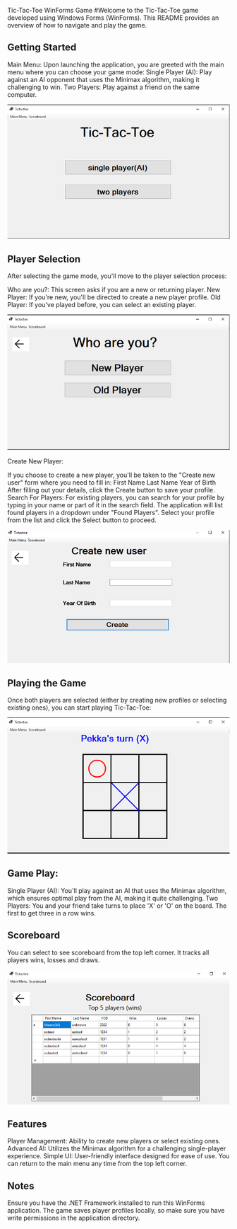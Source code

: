 Tic-Tac-Toe WinForms Game
#Welcome to the Tic-Tac-Toe game developed using Windows Forms (WinForms). This README provides an overview of how to navigate and play the game.

## Getting Started
Main Menu: Upon launching the application, you are greeted with the main menu where you can choose your game mode:
Single Player (AI): Play against an AI opponent that uses the Minimax algorithm, making it challenging to win.
Two Players: Play against a friend on the same computer.


![App Screenshot](Tictactoe/imgs/mainMenu.png)


## Player Selection
After selecting the game mode, you'll move to the player selection process:

Who are you?: This screen asks if you are a new or returning player.
New Player: If you're new, you'll be directed to create a new player profile.
Old Player: If you've played before, you can select an existing player.

![App Screenshot](Tictactoe/imgs/selectPlayerSingle.PNG)

Create New Player:

If you choose to create a new player, you'll be taken to the "Create new user" form where you need to fill in:
First Name
Last Name
Year of Birth
After filling out your details, click the Create button to save your profile.
Search For Players:
For existing players, you can search for your profile by typing in your name or part of it in the search field.
The application will list found players in a dropdown under "Found Players".
Select your profile from the list and click the Select button to proceed.

![App Screenshot](Tictactoe/imgs/createUser.PNG)

## Playing the Game
Once both players are selected (either by creating new profiles or selecting existing ones), you can start playing Tic-Tac-Toe:

![App Screenshot](Tictactoe/imgs/game.PNG)

## Game Play:
Single Player (AI): You'll play against an AI that uses the Minimax algorithm, which ensures optimal play from the AI, making it quite challenging.
Two Players: You and your friend take turns to place 'X' or 'O' on the board. The first to get three in a row wins.

## Scoreboard
You can select to see scoreboard from the top left corner. It tracks all players wins, losses and draws.

![App Screenshot](Tictactoe/imgs/scoreboard.PNG)

## Features
Player Management: Ability to create new players or select existing ones.
Advanced AI: Utilizes the Minimax algorithm for a challenging single-player experience.
Simple UI: User-friendly interface designed for ease of use.
You can return to the main menu any time from the top left corner.

## Notes
Ensure you have the .NET Framework installed to run this WinForms application.
The game saves player profiles locally, so make sure you have write permissions in the application directory.

